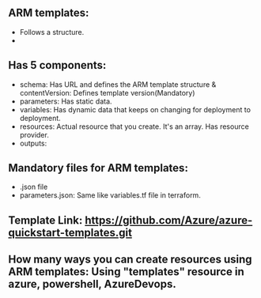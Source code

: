 ARM templates: 
---
* Follows a structure.
* 
Has 5 components:
--
* schema: Has URL and defines the ARM template structure & contentVersion: Defines template version(Mandatory)
* parameters: Has static data.
* variables: Has dynamic data that keeps on changing for deployment to deployment.
* resources: Actual resource that you create. It's an array. Has resource provider.
* outputs:

Mandatory files for ARM templates:
--
* .json file
* parameters.json: Same like variables.tf file in terraform.


Template Link: https://github.com/Azure/azure-quickstart-templates.git
--

How many ways you can create resources using ARM templates: Using "templates" resource in azure, powershell, AzureDevops.
--
